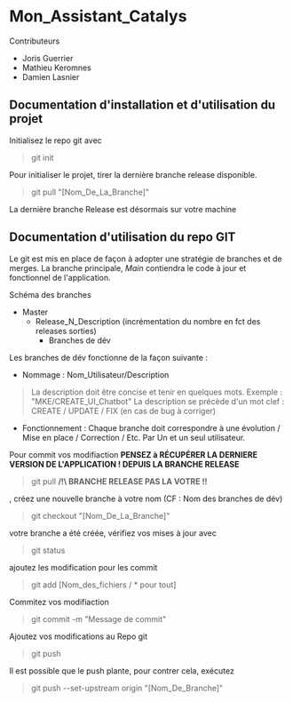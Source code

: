 # Mon_Assistant_Catalys

Contributeurs
* Joris Guerrier
* Mathieu Keromnes
* Damien Lasnier

## Documentation d'installation et d'utilisation du projet 

Initialisez le repo git avec 

> git init

Pour initialiser le projet, tirer la dernière branche release disponible. 

> git pull "[Nom_De_La_Branche]"

La dernière branche Release est désormais sur votre machine

## Documentation d'utilisation du repo GIT

Le git est mis en place de façon à adopter une stratégie de branches et de merges. La branche principale, _Main_ contiendra le code à jour et fonctionnel de l'application. 

Schéma des branches

* Master
  * Release_N_Description (incrémentation du nombre en fct des releases sorties)
     * Branches de dév
   
Les branches de dév fonctionne de la façon suivante : 

* Nommage : Nom_Utilisateur/Description

 > La description doit être concise et tenir en quelques mots. Exemple : "MKE/CREATE_UI_Chatbot"
 > La description se précède d'un mot clef : CREATE / UPDATE / FIX (en cas de bug à corriger) 
 
 * Fonctionnement : Chaque branche doit correspondre à une évolution / Mise en place / Correction / Etc. Par Un et un seul utilisateur.

Pour commit vos modifiaction **__PENSEZ à RÉCUPÉRER LA DERNIERE VERSION DE L'APPLICATION ! DEPUIS LA BRANCHE RELEASE__**

> git pull 
__/!\ BRANCHE RELEASE PAS LA VOTRE !!__ 

, créez une nouvelle branche à votre nom (CF : Nom des branches de dév)

> git checkout "[Nom_De_La_Branche]"

votre branche a été créée, vérifiez vos mises à jour avec

> git status

ajoutez les modification pour les commit

> git add [Nom_des_fichiers / * pour tout]

Commitez vos modifiaction 

> git commit -m "Message de commit"

Ajoutez vos modifications au Repo git 

> git push 

Il est possible que le push plante, pour contrer cela, exécutez 

> git push --set-upstream origin "[Nom_De_Branche]"

